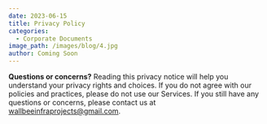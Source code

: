 ```yaml
---
date: 2023-06-15
title: Privacy Policy
categories:
  - Corporate Documents
image_path: /images/blog/4.jpg
author: Coming Soon
---
```


**Questions or concerns?** Reading this privacy notice will help you understand your privacy rights and choices. If you do not agree with our policies and practices, please do not use our Services. If you still have any questions or concerns, please contact us at [wallbeeinfraprojects@gmail.com](mailto:wallbeeinfraprojects@gmail.com).

